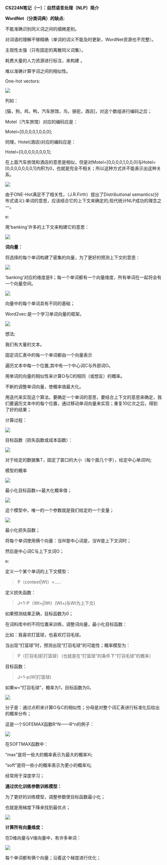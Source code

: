 **CS224N笔记（一）：自然语言处理（NLP）简介**

**WordNet（分类词典）的缺点:**

不能准确识别同义词之间的细微差别。

对词语的理解不够精确（单词的词义不能及时更新，WordNet资源也不完整）。

主观性太强（只有固定的离散同义词集）。

耗费大量的人力资源进行标注，来构建 。

难以准确计算字词之间的相似性。

One-hot vectors:

![](media/d3737e074d0d735dae202cbddb31623f.png)

列如：

[猫，狗，鸡，鸭，汽车旅馆，鸟，骆驼，酒店]，对这个数组进行编码之后；

Motel（汽车旅馆）对应的编码应是：

Motel=[0,0,0,0,1,0,0,0];

同理，Hotel(酒店)对应的编码应是：

Hotel=[0,0,0,0,0,0,0,1];

在上面汽车旅馆和酒店的意思是相似，但是对Motel=[0,0,0,0,1,0,0,0]与Hotel=[0,0,0,0,0,0,0,1]内积为0，也就是完全不相关；所以这种方式并不能表示出这种关系。

![](media/26cef4d801bc54c1939a7e0cc8f734aa.png)

由于ONE-Hot满足不了相关性，（J.R.Firth）提出了Distributional
semantics(分布式语义):单词的意思，应该结合它的上下文来确定的;现代统计NLP成功的理念之一。

e:

用‘banking’许多的上下文来构建它的意思：

![](media/d2b95dae5dedcbc90fad260cbc1da976.png)

**词向量：**

将选择的每个单词构建了密集的向量，为了更好的预测上下文的意思：

![](media/40677ebb4b091966d2f8e550b4ca6d30.png)

‘banking’对应的维度是8；每一个单词都有一个向量维度，所有单词在一起将会有一个向量空间。

![](media/90138e84ea3b961732b0d5e70e032f4a.png)

向量中的每个单词具有不同的基础；

Word2vec:是一个学习单词向量的框架。

![](media/756020be8c51e4f89a721f20dca825bd.png)

想法;

我们有大量的文本。

固定词汇表中的每一个单词都由一个向量表示

遍历文本中每一个位置,其中有一个中心词C与外部词O。

用单词的向量的相似性来计算O与C的相同（或想反）的概率。

不断的调整单词向量，使概率值最大化。

用迭代来实现这个算法，要确定一个单词的意思，要结合上下文的意思来确定，我们要遍历文本中的每个位置，通过移动单词向量来实现；重复10亿次之后，得到了好的结果；

计算过程：

![](media/4275e279e6d646246334a84434ebf9dd.png)

目标函数（损失函数或成本函数）：

![](media/939133082e8b9ec6e39ac058a84e8cdd.png)

对于给定的数据集T，固定了窗口的大小（每个面几个字），给定中心单词Wj;

模型的概率

![](media/1ed8e2c6f59f03f227a0a96783bee07c.png)

最小化目标函数==最大化概率值；

![](media/86f7fdf808b1a7958f0fa3c15c413ab1.png)

这个模型中，唯一的一个参数就是我们给定的一个变量；

![](media/f6ee3acc5c552202abf5a7bd033cbbe2.png)

最小化损失函数；

将每个单词使用俩个向量：当W是中心词是，当W是上下文词时；

然后是中心词C与上下文词O；

e:

定义一个某个单词的上下文模型：

>   P（context\|Wt）=.....

定义损失函数：

>   J=1-P（Wt+j\|Wt）(Wt+j与Wt为上下文)

如果预测结果正确，目标函数为0；

在词料库中的不同位置来训练，调整词向量，最小化目标函数：

比如：我喜欢打篮球，也喜欢打羽毛球。

当出现“打篮球”时，预测出现“打羽毛球”的可能性；概率模型为：

>   P（打羽毛球\|打篮球）（也就是在“打篮球”的条件下“打羽毛球”的概率）

目标函数：

>   J=1-p(W\|打篮球)

如果w=“打羽毛球”，概率为1，目标函数为0。

![](media/2f999b6467c4c018c0306069f60b3625.png)

分子是：通过点积来计算O与C的相似性；分母是对整个词汇表进行标准化后给出的概率分布；

这是一个SOFEMAX函数R\^N——R\^n的例子：

![](media/a1d0273bc4309db805739d88a64fbc92.png)

在SOFTMAX函数中：

“max”是将一些大的概率表示为最大的概率Xi;

“soft”是将一些小的概率表示为更小的概率Xj;

经常用于深度学习；

**通过优化训练参数训练模型：**

为了更好的训练模型，调整参数使目标函数最小化；

也就是用梯度下降来找到最优点；

![](media/8b5e9d716ea43a7b82695a73ad497674.png)

**计算所有向量维度：**

在D维向量与V维向量中，有许多单词：

![](media/0f678a32a897d8a7cbdd958b5e73047a.png)

每个单词都有俩个向量；沿着这个梯度进行优化；
